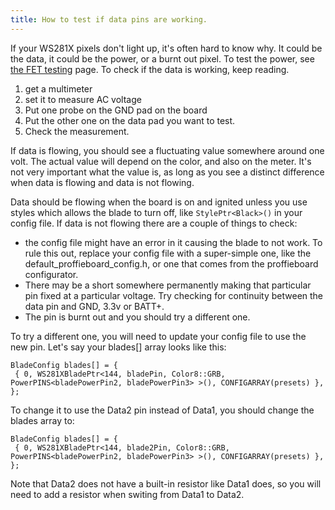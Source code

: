 ```yaml
---
title: How to test if data pins are working.
---
```


If your WS281X pixels don't light up, it's often hard to know why. It could be the data, it could be the power, or a burnt out pixel. To test the power, see [the FET testing](/troubleshooting/fet-testing.html) page. To check if the data is working, keep reading.

1. get a multimeter
2. set it to measure AC voltage
3. Put one probe on the GND pad on the board
4. Put the other one on the data pad you want to test.
5. Check the measurement.

If data is flowing, you should see a fluctuating value somewhere around one volt. The actual value will depend on the color, and also on the meter. It's not very important what the value is, as long as you see a distinct difference when data is flowing and data is not flowing.

Data should be flowing when the board is on and ignited unless you use styles which allows the blade to turn off, like `StylePtr<Black>()` in your config file. If data is not flowing there are a couple of things to check:

* the config file might have an error in it causing the blade to not work. To rule this out, replace your config file with a super-simple one, like the default_proffieboard_config.h, or one that comes from the proffieboard configurator.
* There may be a short somewhere permanently making that particular pin fixed at a particular voltage. Try checking for continuity between the data pin and GND, 3.3v or BATT+.
* The pin is burnt out and you should try a different one.

To try a different one, you will need to update your config file to use the new pin. Let's say your blades[] array looks like this:

```
BladeConfig blades[] = {
 { 0, WS281XBladePtr<144, bladePin, Color8::GRB, PowerPINS<bladePowerPin2, bladePowerPin3> >(), CONFIGARRAY(presets) },
};
```

To change it to use the Data2 pin instead of Data1, you should change the blades array to:
```
BladeConfig blades[] = {
 { 0, WS281XBladePtr<144, blade2Pin, Color8::GRB, PowerPINS<bladePowerPin2, bladePowerPin3> >(), CONFIGARRAY(presets) },
};
```
Note that Data2 does not have a built-in resistor like Data1 does, so you will need to add a resistor when switing from Data1 to Data2.
